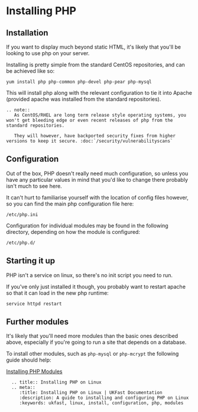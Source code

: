 # Installing PHP

## Installation

If you want to display much beyond static HTML, it's likely that you'll be looking to use php on your server.

Installing is pretty simple from the standard CentOS repositories, and can be achieved like so:

```console
yum install php php-common php-devel php-pear php-mysql
```

This will install php along with the relevant configuration to tie it into Apache (provided apache was installed from the standard repositories).

```eval_rst
.. note::
   As CentOS/RHEL are long term release style operating systems, you won't get bleeding edge or even recent releases of php from the standard repositories.
   
   They will however, have backported security fixes from higher versions to keep it secure. :doc:`/security/vulnerabilityscans`
```

## Configuration

Out of the box, PHP doesn't really need much configuration, so unless you have any particular values in mind that you'd like to change there probably isn't much to see here.

It can't hurt to familiarise yourself with the location of config files however, so you can find the main php configuration file here:

```console
/etc/php.ini
```

Configuration for individual modules may be found in the following directory, depending on how the module is configured:

```console
/etc/php.d/
```

## Starting it up

PHP isn't a service on linux, so there's no init script you need to run.

If you've only just installed it though, you probably want to restart apache so that it can load in the new php runtime:

```console
service httpd restart
```

## Further modules

It's likely that you'll need more modules than the basic ones described above, especially if you're going to run a site that depends on a database.

To install other modules, such as `php-mysql` or `php-mcrypt` the following guide should help:

[Installing PHP Modules](/operatingsystems/linux/php/moduleinstallation)

```eval_rst
  .. title:: Installing PHP on Linux
  .. meta::
     :title: Installing PHP on Linux | UKFast Documentation
     :description: A guide to installing and configuring PHP on Linux
     :keywords: ukfast, linux, install, configuration, php, modules
```
